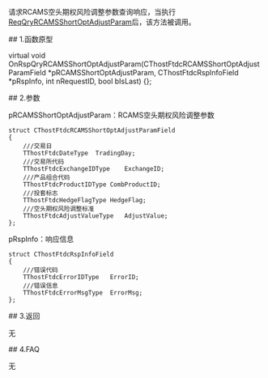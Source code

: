 <p>请求RCAMS空头期权风险调整参数查询响应，当执行<a href="../../CTHOSTFTDCTRADERSPI/REQQRYRCAMSSHORTOPTADJUSTPARAM/">ReqQryRCAMSShortOptAdjustParam</a>后，该方法被调用。</p>
<span class="anchor" id="9767ad18-8745-4532-a81f-d4ef59a30cfe"></span>
## 1.函数原型
<p>virtual void OnRspQryRCAMSShortOptAdjustParam(CThostFtdcRCAMSShortOptAdjustParamField *pRCAMSShortOptAdjustParam, CThostFtdcRspInfoField *pRspInfo, int nRequestID, bool bIsLast) {};</p>
<span class="anchor" id="6e481043-c8dc-4918-896e-855a09daf9ec"></span>
## 2.参数
<p>pRCAMSShortOptAdjustParam：RCAMS空头期权风险调整参数</p>
<pre><code>struct CThostFtdcRCAMSShortOptAdjustParamField
{
    ///交易日
    TThostFtdcDateType  TradingDay;
    ///交易所代码
    TThostFtdcExchangeIDType    ExchangeID;
    ///产品组合代码
    TThostFtdcProductIDType CombProductID;
    ///投套标志
    TThostFtdcHedgeFlagType HedgeFlag;
    ///空头期权风险调整标准
    TThostFtdcAdjustValueType   AdjustValue;
};
</code></pre>
<p>pRspInfo：响应信息</p>
<pre><code>struct CThostFtdcRspInfoField
{
    ///错误代码
    TThostFtdcErrorIDType   ErrorID;
    ///错误信息
    TThostFtdcErrorMsgType  ErrorMsg;
};
</code></pre>
<span class="anchor" id="2d7faaef-a243-45fe-a6f4-725b23e230e2"></span>
## 3.返回
<p>无</p>
<span class="anchor" id="8855907f-3b3a-49fa-ada6-4556ed4bb046"></span>
## 4.FAQ
<p>无</p>
